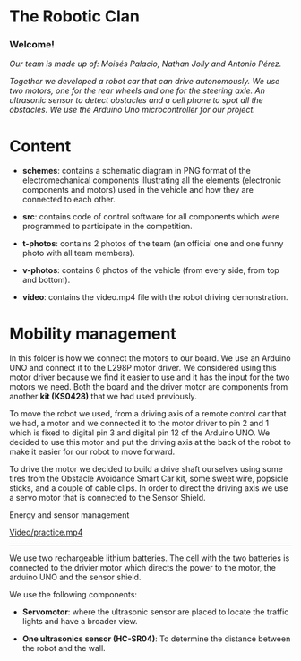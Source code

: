 The Robotic Clan
==
### Welcome! ###

*Our team is made up of: Moisés Palacio, Nathan Jolly and Antonio Pérez.*

*Together we developed a robot car that can drive autonomously. We use two motors, one for the rear wheels and one for the steering axle. An ultrasonic sensor to detect obstacles and a cell phone to spot all the obstacles. We use the Arduino Uno microcontroller for our project.*

Content
==
> 
- **schemes**: contains a schematic diagram in PNG format of the electromechanical components illustrating all the elements (electronic components and motors) used in the vehicle and how they are connected to each other.

- **src**: contains code of control software for all components which were programmed to participate in the competition.

- **t-photos**: contains 2 photos of the team (an official one and one funny photo with all team members).

- **v-photos**: contains 6 photos of the vehicle (from every side, from top and bottom).

- **video**: contains the video.mp4 file with the robot driving demonstration.

Mobility management
==

In this folder is how we connect the motors to our board. We use an Arduino UNO and connect it to the L298P motor driver. We considered using this motor driver because we find it easier to use and it has the input for the two motors we need. Both the board and the driver motor are components from another **kit (KS0428)** that we had used previously.

To move the robot we used, from a driving axis of a remote control car that we had, a motor and we connected it to the motor driver to pin 2 and 1 which is fixed to digital pin 3 and digital pin 12 of the Arduino UNO. We decided to use this motor and put the driving axis at the back of the robot to make it easier for our robot to move forward.

To drive the motor we decided to build a drive shaft ourselves using some tires from the Obstacle Avoidance Smart Car kit, some sweet wire, popsicle sticks, and a couple of cable clips. In order to direct the driving axis we use a servo motor that is connected to the Sensor Shield.

Energy and sensor management

[Video/practice.mp4](https://www.youtube.com/watch?v=11CiMEGIM24)

----


We use two rechargeable lithium batteries. The cell with the two batteries is connected to the drivier motor which directs the power to the motor, the arduino UNO and the sensor shield.

We use the following components:

- **Servomotor**: where the ultrasonic sensor are placed to locate the traffic lights and have a broader view.

- **One ultrasonics sensor (HC-SR04)**: To determine the distance between the robot and the wall.
